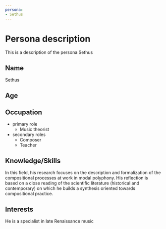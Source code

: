 ```yaml
---
persona: 
- Sethus
---
```


# Persona description

This is a description of the persona Sethus

## Name
Sethus

## Age


## Occupation
- primary role
    - Music theorist
- secondary roles
    - Composer 
    - Teacher

## Knowledge/Skills
In this field, his research focuses on the description and formalization of the compositional processes at work in modal polyphony. His reflection is based on a close reading of the scientific literature (historical and contemporary) on which he builds a synthesis oriented towards compositional practice.

## Interests
He is a specialist in late Renaissance music

